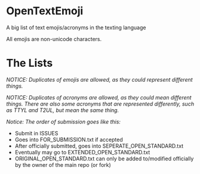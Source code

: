 # OpenTextEmoji
A big list of text emojis/acronyms in the texting language

All emojis are non-unicode characters.

# The Lists

*NOTICE: Duplicates of emojis are allowed, as they could represent different things.*

*NOTICE: Duplicates of acronyms are allowed, as they could mean different things. There are also some acronyms that are represented differently, such as TTYL and T2UL, but mean the same thing.*

*Notice: The order of submission goes like this:*
- Submit in ISSUES
- Goes into FOR_SUBMISSION.txt if accepted
- After officially submitted, goes into SEPERATE_OPEN_STANDARD.txt
- Eventually may go to EXTENDED_OPEN_STANDARD.txt
- ORIGINAL_OPEN_STANDARD.txt can only be added to/modified officially by the owner of the main repo (or fork)
